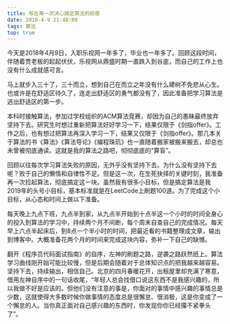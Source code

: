 ```yaml
---
title: 写在再一次决心搞定算法的前夜
date: 2018-4-9 21:48:00
tags: 算法
top: true
---
```


今天是2018年4月9日，入职乐视网一年多了，毕业也一年多了。回顾这段时间，伴随着贾老板的起起伏伏，乐视网从鼎盛时期一直跌入到谷底，而自己的工作上也没有什么成就感可言。

马上就步入三十了，三十而立，想到自己在而立之年没有什么建树不免悲从心生。也或许是在舒适区待久了，连走出舒适区的勇气都没有了，因此准备把学习算法是逃出舒适区的第一步。

<!-- more -->

本科时接触算法，参加过学校组织的ACM算法竞赛，却因为自己的愚昧最终放弃坚持下去。研究生时想过重新把算法好好学习一下，结果仅限于《剑指offer》。工作之后，也有想过把算法再深入学习一下，结果又仅限于《剑指offer》。那几本关于算法的书《算法》《算法导论》《编程珠玑》也一直随着搬家被搬来搬去，却总也未曾被彻底通读。这就是我的算法之路吧，彻彻底底的“算盲”。

回顾以往每次学习算法失败的原因，无外乎没有坚持下去。为什么没有坚持下去呢？败于自己的懒惰和自律性不足。但是这一次，在生死抉择的关键时刻，我准备再一次捡起算法，彻底搞定这一块。虽然我有很多小目标，但是搞定算法是我2019年的头号小目标，基本标准就是在LeetCode上刷题100道。为了完成这个小目标，从心态和时间上做以下准备。

每天晚上九点下班，九点半到家，从九点半开始到十点半这一个小时的时间全身心的投入到算法的学习中，持续两个月不间断，每个周末自查自己的完成情况。每天早上六点半起床后，到8点一个半小时的时间，把最近看的书籍整理成文章，输出到博客中。大概准备花两个月的时间来完成这块内容，弥补一下自己的缺憾。

翻开《程序员代码面试指南》的自序，左神的刷题之路，逆袭之路跃然纸上。算法学习曲线刚开始可能比较慢，但是后期会随着对于总体知识点的把我越来越容易。坚持下去，持续输出，相信自己。北京的四月春暖花开，出租屋里却充满了寒意，借用左神自序中的一句话收尾，“年轻人总会找借口说这东西不是我感兴趣的，所以我做不好是应该的。但他们没有注意的事是，你面对的事情中感兴趣的事情总是少数，这就使得大多数时候你做事情的态度总是很懈怠、很消极，这是你变成了一个懈怠的人。当你真正面对自己感兴趣的东西时，你发现你你已经攥不紧拳头了”。